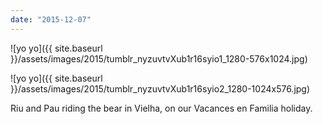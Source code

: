 ```yaml
---
date: "2015-12-07"
---
```


![yo yo]({{ site.baseurl }}/assets/images/2015/tumblr_nyzuvtvXub1r16syio1_1280-576x1024.jpg)

![yo yo]({{ site.baseurl }}/assets/images/2015/tumblr_nyzuvtvXub1r16syio2_1280-1024x576.jpg)

Riu and Pau riding the bear in Vielha, on our Vacances en Familia holiday.
